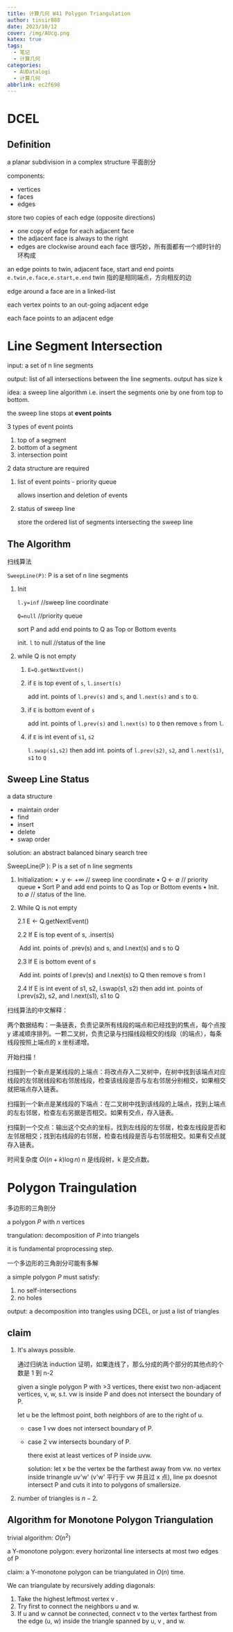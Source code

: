 ```yaml
---
title: 计算几何 W41 Polygon Triangulation
author: tinsir888
date: 2023/10/12
cover: /img/AUcg.png
katex: true
tags:
  - 笔记
  - 计算几何
categories:
  - AUDatalogi
  - 计算几何
abbrlink: ec2f698
---
```


# DCEL

## Definition

a planar subdivision in a complex structure 平面剖分

components:

- vertices
- faces
- edges

store two copies of each edge (opposite directions)

- one copy of edge for each adjacent face
- the adjacent face is always to the right
- edges are clockwise around each face 很巧妙，所有面都有一个顺时针的环构成

an edge points to twin, adjacent face, start and end points `e.twin,e.face,e.start,e.end` twin 指的是相同端点，方向相反的边

edge around a face are in a linked-list

each vertex points to an out-going adjacent edge

each face points to an adjacent edge

# Line Segment Intersection

input: a set of n line segments

output: list of all intersections between the line segments. output has size k

idea: a sweep line algorithm i.e. insert the segments one by one from top to bottom.

the sweep line stops at **event points**

3 types of event points

1. top of a segment
2. bottom of a segment
3. intersection point

2 data structure are required

1. list of event points - priority queue

   allows insertion and deletion of events

2. status of sweep line

   store the ordered list of segments intersecting the sweep line

## The Algorithm

扫线算法

`SweepLine(P)`: P is a set of n line segments

1. Init

   `l.y=inf` //sweep line coordinate

   `Q=null` //priority queue

   sort P and add end points to Q as Top or Bottom events

   init. `l` to null //status of the line

2. while Q is not empty

   1. `E=Q.getNextEvent()`

   2. if `E` is top event of `s`, `l.insert(s)`

      add int. points of `l.prev(s)` and `s`, and `l.next(s)` and `s` to `Q`.

   3. if `E` is bottom event of `s`

      add int. points of `l.prev(s)` and `l.next(s)` to `Q` then remove `s` from `l`.

   4. if `E` is int event of `s1`, `s2`

      `l.swap(s1,s2)` then add int. points of `l.prev(s2)`, `s2`, and `l.next(s1)`, `s1` to `Q`

## Sweep Line Status

a  data structure

- maintain order
- find
- insert
- delete
- swap order

solution: an abstract balanced binary search tree

SweepLine(P ): P is a set of n line segments

1. Initialization:
   • .y ← +∞ // sweep line coordinate
   • Q ← ∅ // priority queue
   • Sort P and add end points to Q as Top or Bottom events
   • Init. to ∅ // status of the line.

2. While Q is not empty

   2.1 E ← Q.getNextEvent()

   2.2 If E is top event of s, .insert(s)

   ​	Add int. points of .prev(s) and s, and l.next(s) and s to Q

   2.3 If E is bottom event of s

   ​	Add int. points of l.prev(s) and l.next(s) to Q then remove s from l

   2.4 If E is int event of s1, s2, l.swap(s1, s2) then add int. points of l.prev(s2), s2, and l.next(s1), s1 to Q

扫线算法的中文解释：

两个数据结构：一条链表，负责记录所有线段的端点和已经找到的焦点，每个点按 y 递减顺序排列。一颗二叉树，负责记录与扫描线段相交的线段（的端点），每条线段按照上端点的 x 坐标递增。

开始扫描！

扫描到一个新点是某线段的上端点：将改点存入二叉树中，在树中找到该端点对应线段的左邻居线段和右邻居线段，检查该线段是否与左右邻居分别相交，如果相交就把端点存入链表。

扫描到一个新点是某线段的下端点：在二叉树中找到该线段的上端点，找到上端点的左右邻居，检查左右另据是否相交。如果有交点，存入链表。

扫描到一个交点：输出这个交点的坐标，找到左线段的左邻居，检查左线段是否和左邻居相交；找到右线段的右邻居，检查右线段是否与右邻居相交。如果有交点就存入链表。

时间复杂度 $O((n+k)\log n)$ n 是线段树，k 是交点数。

# Polygon Traingulation

多边形的三角剖分

a polygon $P$ with $n$ vertices

trangulation: decomposition of $P$ into triangels

it is fundamental proprocessing step.

一个多边形的三角剖分可能有多解

a simple polygon $P$ must satisfy:

1. no self-intersections
2. no holes

output: a decomposition into trangles using DCEL, or just a list of triangles

## claim

1. It's always possible.

   通过归纳法 induction 证明，如果连线了，那么分成的两个部分的其他点的个数是 1 到 n-2

   given a single polygon P with >3 vertices, there exist two non-adjacent vertices, v, w, s.t. vw is inside P and does not intersect the boundary of P.

   let u be the leftmost point, both neighbors of  are to the right of u. 

   - case 1 vw does not intersect boundary of P.

   - case 2 vw intersects boundary of P.

     there exist at least vertices of P inside uvw.

     solution: let x be the vertex be the farthest away from vw. no vertex inside trinangle uv'w' (v'w' 平行于 vw 并且过 x 点), line px doesnot intersect P and cuts it into to polygons of smallersize.

2. number of triangles is $n-2$.

## Algorithm for Monotone Polygon Triangulation

trivial algorithm: $O(n^2)$

a Y-monotone polygon: every horizontal line intersects at most two edges of P

claim: a Y-monotone polygon can be triangulated in $O(n)$ time.

We can triangulate by recursively adding diagonals:

1. Take the highest leftmost vertex v .
2. Try first to connect the neighbors u and w.
3. If u and w cannot be connected, connect v to the vertex farthest from the edge (u, w) inside the triangle spanned by u, v , and w.

